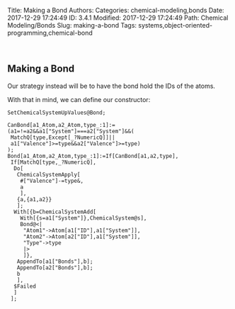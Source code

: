 Title: Making a Bond
Authors: 
Categories: chemical-modeling,bonds
Date: 2017-12-29 17:24:49
ID: 3.4.1
Modified: 2017-12-29 17:24:49
Path: Chemical Modeling/Bonds
Slug: making-a-bond
Tags: systems,object-oriented-programming,chemical-bond

<a id="making-a-bond" style="width:0;height:0;margin:0;padding:0;">&zwnj;</a>

## Making a Bond

Our strategy instead will be to have the bond hold the IDs of the atoms.

With that in mind, we can define our constructor:

	SetChemicalSystemUpValues@Bond;

	CanBond[a1_Atom,a2_Atom,type_:1]:=(a1=!=a2&&a1["System"]===a2["System"]&&(
	 MatchQ[type,Except[_?NumericQ]]||
	 a1["Valence"]>=type&&a2["Valence"]>=type)
	);
	Bond[a1_Atom,a2_Atom,type_:1]:=If[CanBond[a1,a2,type],
	 If[MatchQ[type,_?NumericQ],
	  Do[
	   ChemicalSystemApply[
	    #["Valence"]-=type&,
	    a
	    ],
	   {a,{a1,a2}}
	   ];
	  With[{b=ChemicalSystemAdd[
	    With[{s=a1["System"]},ChemicalSystem@s],
	    Bond@<|
	     "Atom1"->Atom[a1["ID"],a1["System"]],
	     "Atom2"->Atom[a2["ID"],a1["System"]],
	     "Type"->type
	     |>
	     ]},
	   AppendTo[a1["Bonds"],b];
	   AppendTo[a2["Bonds"],b];
	   b
	   ],
	  $Failed
	  ]
	 ];